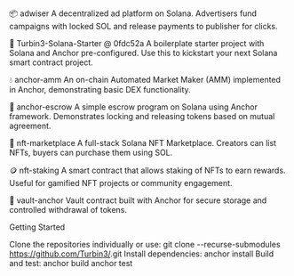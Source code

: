 📦 adwiser
A decentralized ad platform on Solana. Advertisers fund campaigns with locked SOL and release payments to publisher for clicks.

🚀 Turbin3-Solana-Starter @ 0fdc52a
A boilerplate starter project with Solana and Anchor pre-configured. Use this to kickstart your next Solana smart contract project.

💧 anchor-amm
An on-chain Automated Market Maker (AMM) implemented in Anchor, demonstrating basic DEX functionality.

🔐 anchor-escrow
A simple escrow program on Solana using Anchor framework. Demonstrates locking and releasing tokens based on mutual agreement.

🛒 nft-marketplace
A full-stack Solana NFT Marketplace. Creators can list NFTs, buyers can purchase them using SOL.

🪙 nft-staking
A smart contract that allows staking of NFTs to earn rewards. Useful for gamified NFT projects or community engagement.

🏦 vault-anchor
Vault contract built with Anchor for secure storage and controlled withdrawal of tokens.

Getting Started

Clone the repositories individually or use:
git clone --recurse-submodules https://github.com/Turbin3/<main-repo>.git
Install dependencies:
anchor install
Build and test:
anchor build
anchor test
